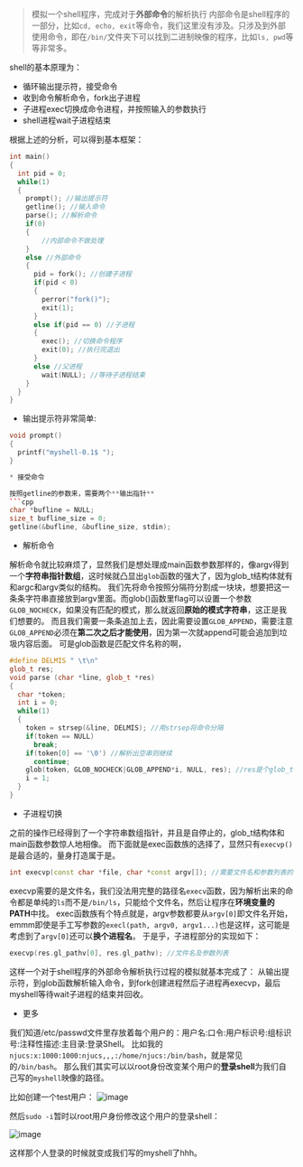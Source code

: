 > 模拟一个shell程序，完成对于**外部命令**的解析执行
> 内部命令是shell程序的一部分，比如`cd, echo, exit`等命令，我们这里没有涉及。只涉及到外部使用命令，即在`/bin/`文件夹下可以找到二进制映像的程序，比如`ls, pwd`等等非常多。


shell的基本原理为：
* 循环输出提示符，接受命令
* 收到命令解析命令，fork出子进程
* 子进程exec切换成命令进程，并按照输入的参数执行
* shell进程wait子进程结束

根据上述的分析，可以得到基本框架：
```cpp
int main()
{
  int pid = 0;
  while(1)
  {
    prompt(); //输出提示符
    getline(); //输入命令
    parse(); //解析命令
    if(0)
    {
        //内部命令不做处理
    }
    else //外部命令
    {
      pid = fork(); //创建子进程
      if(pid < 0)
      {
        perror("fork()");
        exit(1);
      }
      else if(pid == 0) //子进程
      {
        exec(); //切换命令程序
        exit(0); //执行完退出
      }
      else //父进程
        wait(NULL); //等待子进程结束
    }
  }
}
```
* 输出提示符非常简单:

```cpp
void prompt()
{
  printf("myshell-0.1$ ");
}

* 接受命令

按照getline的参数来，需要两个**输出指针**
```cpp
char *bufline = NULL;
size_t bufline_size = 0;
getline(&bufline, &bufline_size, stdin);
```

* 解析命令

解析命令就比较麻烦了，显然我们是想处理成main函数参数那样的，像argv得到一个**字符串指针数组**，这时候就凸显出`glob`函数的强大了，因为glob_t结构体就有和argc和argv类似的结构。
我们先将命令按照分隔符分割成一块块，想要把这一条条字符串直接放到argv里面。而glob()函数里flag可以设置一个参数`GLOB_NOCHECK`，如果没有匹配的模式，那么就返回**原始的模式字符串**，这正是我们想要的。
而且我们需要一条条追加上去，因此需要设置`GLOB_APPEND`，需要注意`GLOB_APPEND`必须在**第二次之后才能使用**，因为第一次就append可能会追加到垃圾内容后面。
可是glob函数是匹配文件名称的啊，
```cpp
#define DELMIS " \t\n"
glob_t res;
void parse (char *line, glob_t *res)
{
  char *token;
  int i = 0;
  while(1)
  {
    token = strsep(&line, DELMIS); //用strsep将命令分隔
    if(token == NULL)
      break;
    if(token[0] == '\0') //解析出空串则继续
      continue;
    glob(token, GLOB_NOCHECK|GLOB_APPEND*i, NULL, res); //res是个glob_t输出指针，第二次开始GLOB_APPEND生效
    i = 1;
  }
}
```

* 子进程切换

之前的操作已经得到了一个字符串数组指针，并且是自停止的，glob_t结构体和main函数参数惊人地相像。
而下面就是exec函数族的选择了，显然只有`execvp()`是最合适的，量身打造属于是。
```cpp
int execvp(const char *file, char *const argv[]); //需要文件名和参数列表的自停止的二级指针
```
execvp需要的是文件名，我们没法用完整的路径名`execv`函数，因为解析出来的命令都是单纯的`ls`而不是`/bin/ls`，只能给个文件名，然后让程序在**环境变量的PATH**中找。
exec函数族有个特点就是，argv参数都要从`argv[0]`即文件名开始，emmm即使是手工写参数的`execl(path, argv0, argv1...)`也是这样，这可能是考虑到了`argv[0]`还可以**换个进程名**。
于是乎，子进程部分的实现如下：
```cpp
execvp(res.gl_pathv[0], res.gl_pathv); //文件名及参数列表
```

这样一个对于shell程序的外部命令解析执行过程的模拟就基本完成了：
从输出提示符，到glob函数解析输入命令，到fork创建进程然后子进程再execvp，最后myshell等待wait子进程的结束并回收。

* 更多

我们知道/etc/passwd文件里存放着每个用户的：用户名:口令:用户标识号:组标识号:注释性描述:主目录:登录Shell。
比如我的`njucs:x:1000:1000:njucs,,,:/home/njucs:/bin/bash`，就是常见的`/bin/bash`。
那么我们其实可以以root身份改变某个用户的**登录shell**为我们自己写的`myshell`映像的路径。

比如创建一个test用户：
![image](https://user-images.githubusercontent.com/55400137/150355183-99438ae3-753e-4b67-aebe-bd24bd733e4a.png)

然后`sudo -i`暂时以root用户身份修改这个用户的登录shell：

![image](https://user-images.githubusercontent.com/55400137/150355903-8ca87d96-f6c4-43b6-ad31-86c574e22620.png)

这样那个人登录的时候就变成我们写的myshell了hhh。

